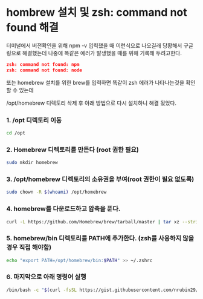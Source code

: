 # hombrew 설치 및 zsh: command not found 해결

터미널에서 버전확인을 위해 npm -v 입력했을 때 이런식으로 나오길래 당황해서 구글링으로 해결했는데 나중에 똑같은 에러가 발생했을 때를 위해 기록해 두려고한다.

```json
zsh: command not found: npm
zsh: command not found: node
```

또는 homebrew 설치를 위한 brew를 입력하면 똑같이 zsh 에러가 나타나는것을 확인할 수 있는데

/opt/homebrew 디렉토리 삭제 후 아래 방법으로 다시 설치하니 해결 됬었다.

### 1. /opt 디렉토리 이동

```bash
cd /opt
```

### 2. Homebrew 디렉토리를 만든다 (root 권한 필요)

```bash
sudo mkdir homebrew
```

### 3. /opt/homebrew 디렉토리의 소유권을 부여(root 권한이 필요 없도록)

```bash
sudo chown -R $(whoami) /opt/homebrew
```

### 4. homebrew를 다운로드하고 압축을 푼다.

```bash
curl -L https://github.com/Homebrew/brew/tarball/master | tar xz --strip 1 -C homebrew
```

### 5. homebrew/bin 디렉토리를 PATH에 추가한다. (zsh를 사용하지 않을 경우 직접 해야함)

```bash
echo "export PATH=/opt/homebrew/bin:$PATH" >> ~/.zshrc
```

### 6. 마지막으로 아래 명령어 실행

```bash
/bin/bash -c "$(curl -fsSL https://gist.githubusercontent.com/nrubin29/bea5aa83e8dfa91370fe83b62dad6dfa/raw/48f48f7fef21abb308e129a80b3214c2538fc611/homebrew_m1.sh)"
```